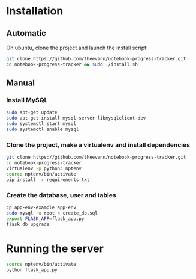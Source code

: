 # Installation

## Automatic
On ubuntu, clone the project and launch the install script:
```sh
git clone https://github.com/theevann/notebook-progress-tracker.git
cd notebook-progress-tracker && sudo ./install.sh
```

## Manual

### Install MySQL
```sh
sudo apt-get update
sudo apt-get install mysql-server libmysqlclient-dev
sudo systemctl start mysql
sudo systemctl enable mysql
```

### Clone the project, make a virtualenv and install dependencies
```sh
git clone https://github.com/theevann/notebook-progress-tracker.git
cd notebook-progress-tracker
virtualenv -p python3 nptenv
source nptenv/bin/activate
pip install -r requirements.txt
```

### Create the database, user and tables
```sh
cp app-env-example app-env
sudo mysql -u root < create_db.sql
export FLASK_APP=flask_app.py
flask db upgrade
```

# Running the server
```sh
source nptenv/bin/activate
python flask_app.py
```
